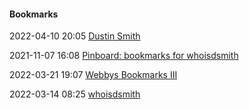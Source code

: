####  Bookmarks

2022-04-10 20:05 [Dustin Smith](https://start.me/u/JDLKQ5/dustin-smith)

2021-11-07 16:08 [Pinboard: bookmarks for whoisdsmith](https://pinboard.in/u:whoisdsmith)

2022-03-21 19:07 [Webbys Bookmarks III](https://start.me/p/gyBKkn/rip-webby)

2022-03-14 08:25 [whoisdsmith](https://raindrop.io/whoisdsmith)



